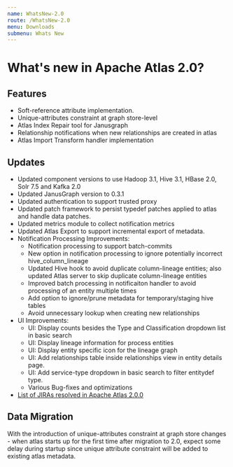 ```yaml
---
name: WhatsNew-2.0
route: /WhatsNew-2.0
menu: Downloads
submenu: Whats New
---
```


# What's new in Apache Atlas 2.0?

## Features
* Soft-reference attribute implementation.
* Unique-attributes constraint at graph store-level
* Atlas Index Repair tool for Janusgraph
* Relationship notifications when new relationships are created in atlas
* Atlas Import Transform handler implementation

## Updates
* Updated component versions to use Hadoop 3.1, Hive 3.1, HBase 2.0, Solr 7.5 and Kafka 2.0
* Updated JanusGraph version to 0.3.1
* Updated authentication to support trusted proxy
* Updated patch framework to persist typedef patches applied to atlas and handle data patches.
* Updated metrics module to collect notification metrics
* Updated Atlas Export to support incremental export of metadata.
* Notification Processing Improvements:
    * Notification processing to support batch-commits
    * New option in notification processing to ignore potentially incorrect hive_column_lineage
    * Updated Hive hook to avoid duplicate column-lineage entities; also updated Atlas server to skip duplicate column-lineage entities
    * Improved batch processing in notificaiton handler to avoid processing of an entity multiple times
    * Add option to ignore/prune metadata for temporary/staging hive tables
    * Avoid unnecessary lookup when creating new relationships
* UI Improvements:
    * UI: Display counts besides the Type and Classification dropdown list in basic search
    * UI: Display lineage information for process entities
    * UI: Display entity specific icon for the lineage graph
    * UI: Add relationships table inside relationships view in entity details page.
    * UI: Add service-type dropdown in basic search to filter entitydef type.
    * Various Bug-fixes and optimizations
* <a href="https://issues.apache.org/jira/issues/?jql=project%20%3D%20ATLAS%20AND%20status%20%3D%20Resolved%20AND%20fixVersion%20%3D%202.0.0%20ORDER%20BY%20updated%20DESC%2C%20priority%20DESC">List of JIRAs resolved in Apache Atlas 2.0.0</a>

## Data Migration
With the introduction of unique-attributes constraint at graph store changes - when atlas starts up for the first time after migration to 2.0, expect some delay during startup since unique attribute constraint will be added to existing atlas metadata.
